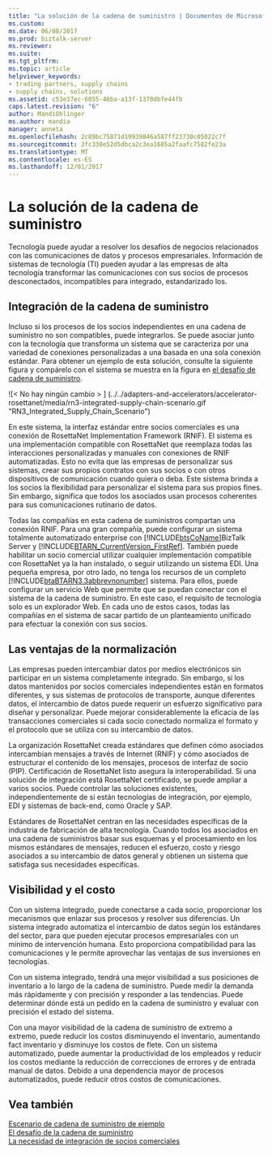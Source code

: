 ```yaml
---
title: "La solución de la cadena de suministro | Documentos de Microsoft"
ms.custom: 
ms.date: 06/08/2017
ms.prod: biztalk-server
ms.reviewer: 
ms.suite: 
ms.tgt_pltfrm: 
ms.topic: article
helpviewer_keywords:
- trading partners, supply chains
- supply chains, solutions
ms.assetid: c53e37ec-6055-46ba-a13f-1370dbfe44fb
caps.latest.revision: "6"
author: MandiOhlinger
ms.author: mandia
manager: anneta
ms.openlocfilehash: 2c89bc75871d19939846a587ff23730c05022c7f
ms.sourcegitcommit: 3fc338e52d5dbca2c3ea1685a2faafc7582fe23a
ms.translationtype: MT
ms.contentlocale: es-ES
ms.lasthandoff: 12/01/2017
---
```

# <a name="the-supply-chain-solution"></a>La solución de la cadena de suministro
Tecnología puede ayudar a resolver los desafíos de negocios relacionados con las comunicaciones de datos y procesos empresariales. Información de sistemas de tecnología (TI) pueden ayudar a las empresas de alta tecnología transformar las comunicaciones con sus socios de procesos desconectados, incompatibles para integrado, estandarizado los.  
  
## <a name="supply-chain-integration"></a>Integración de la cadena de suministro  
 Incluso si los procesos de los socios independientes en una cadena de suministro no son compatibles, puede integrarlos. Se puede asociar junto con la tecnología que transforma un sistema que se caracteriza por una variedad de conexiones personalizadas a una basada en una sola conexión estándar. Para obtener un ejemplo de esta solución, consulte la siguiente figura y compárelo con el sistema se muestra en la figura en [el desafío de cadena de suministro](../../adapters-and-accelerators/accelerator-rosettanet/the-supply-chain-challenge.md).  
  
 ![&#60; No hay ningún cambio &#62; ] (../../adapters-and-accelerators/accelerator-rosettanet/media/rn3-integrated-supply-chain-scenario.gif "RN3_Integrated_Supply_Chain_Scenario")  
  
 En este sistema, la interfaz estándar entre socios comerciales es una conexión de RosettaNet Implementation Framework (RNIF). El sistema es una implementación compatible con RosettaNet que reemplaza todas las interacciones personalizadas y manuales con conexiones de RNIF automatizadas. Esto no evita que las empresas de personalizar sus sistemas, crear sus propios contratos con sus socios o con otros dispositivos de comunicación cuando quiera o deba. Este sistema brinda a los socios la flexibilidad para personalizar el sistema para sus propios fines. Sin embargo, significa que todos los asociados usan procesos coherentes para sus comunicaciones rutinario de datos.  
  
 Todas las compañías en esta cadena de suministros compartan una conexión RNIF. Para una gran compañía, puede configurar un sistema totalmente automatizado enterprise con [!INCLUDE[btsCoName](../../includes/btsconame-md.md)]BizTalk Server y [!INCLUDE[BTARN_CurrentVersion_FirstRef](../../includes/btarn-currentversion-firstref-md.md)]. También puede habilitar un socio comercial utilizar cualquier implementación compatible con RosettaNet ya la han instalado, o seguir utilizando un sistema EDI. Una pequeña empresa, por otro lado, no tenga los recursos de un completo [!INCLUDE[btaBTARN3.3abbrevnonumber](../../includes/btabtarn3-3abbrevnonumber-md.md)] sistema. Para ellos, puede configurar un servicio Web que permite que se puedan conectar con el sistema de la cadena de suministro. En este caso, el requisito de tecnología solo es un explorador Web. En cada uno de estos casos, todas las compañías en el sistema de sacar partido de un planteamiento unificado para efectuar la conexión con sus socios.  
  
## <a name="the-benefits-of-standardization"></a>Las ventajas de la normalización  
 Las empresas pueden intercambiar datos por medios electrónicos sin participar en un sistema completamente integrado. Sin embargo, si los datos mantenidos por socios comerciales independientes están en formatos diferentes, y sus sistemas de protocolos de transporte, aunque diferentes datos, el intercambio de datos puede requerir un esfuerzo significativo para diseñar y personalizar. Puede mejorar considerablemente la eficacia de las transacciones comerciales si cada socio conectado normaliza el formato y el protocolo que se utiliza con su intercambio de datos.  
  
 La organización RosettaNet creada estándares que definen cómo asociados intercambian mensajes a través de Internet (RNIF) y cómo asociados de estructurar el contenido de los mensajes, procesos de interfaz de socio (PIP). Certificación de RosettaNet listo asegura la interoperabilidad. Si una solución de integración está RosettaNet certificado, se puede ampliar a varios socios. Puede controlar las soluciones existentes, independientemente de si están tecnologías de integración, por ejemplo, EDI y sistemas de back-end, como Oracle y SAP.  
  
 Estándares de RosettaNet centran en las necesidades específicas de la industria de fabricación de alta tecnología. Cuando todos los asociados en una cadena de suministros basar sus esquemas y el procesamiento en los mismos estándares de mensajes, reducen el esfuerzo, costo y riesgo asociados a su intercambio de datos general y obtienen un sistema que satisfaga sus necesidades específicas.  
  
## <a name="visibility-and-cost"></a>Visibilidad y el costo  
 Con un sistema integrado, puede conectarse a cada socio, proporcionar los mecanismos que enlazar sus procesos y resolver sus diferencias. Un sistema integrado automatiza el intercambio de datos según los estándares del sector, para que pueden ejecutar procesos empresariales con un mínimo de intervención humana. Esto proporciona compatibilidad para las comunicaciones y le permite aprovechar las ventajas de sus inversiones en tecnologías.  
  
 Con un sistema integrado, tendrá una mejor visibilidad a sus posiciones de inventario a lo largo de la cadena de suministro. Puede medir la demanda más rápidamente y con precisión y responder a las tendencias. Puede determinar dónde está un pedido en la cadena de suministro y evaluar con precisión el estado del sistema.  
  
 Con una mayor visibilidad de la cadena de suministro de extremo a extremo, puede reducir los costos disminuyendo el inventario, aumentando fact inventario y disminuye los costos de flete. Con un sistema automatizado, puede aumentar la productividad de los empleados y reducir los costos mediante la reducción de correcciones de errores y de entrada manual de datos. Debido a una dependencia mayor de procesos automatizados, puede reducir otros costos de comunicaciones.  
  
## <a name="see-also"></a>Vea también  
 [Escenario de cadena de suministro de ejemplo](../../adapters-and-accelerators/accelerator-rosettanet/sample-supply-chain-scenario.md)   
 [El desafío de la cadena de suministro](../../adapters-and-accelerators/accelerator-rosettanet/the-supply-chain-challenge.md)   
 [La necesidad de integración de socios comerciales](../../adapters-and-accelerators/accelerator-rosettanet/the-need-for-trading-partner-integration.md)